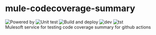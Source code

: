 # mule-codecoverage-summary
![Powered by](https://img.shields.io/badge/Powered%20by-Mulesoft-blue.svg)
![Unit test](https://gist.github.com/jpontdia/b8a8e23144cfb9ccb6b355587209095f#file-codecoverage-svg) 
![Build and deploy](https://github.com/jpontdia/mule-codecoverage-summary/actions/workflows/build.yml/badge.svg)
![dev](https://badgen.net/github/checks/jpontdia/mule-codecoverage-summary/main/dev?label=Deployment%20dev)
![tst](https://badgen.net/github/checks/jpontdia/mule-codecoverage-summary/main/tst?label=Deployment%20tst)
<br>
Mulesoft service for testing code coverage summary for github actions